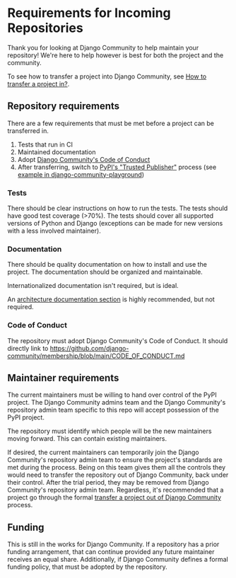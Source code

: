 # Requirements for Incoming Repositories

Thank you for looking at Django Community to help maintain your
repository! We're here to help however is best for both the project
and the community.

To see how to transfer a project into Django Community, see
[How to transfer a project in?](https://github.com/django-community#how-to-transfer-a-project-in).

## Repository requirements

There are a few requirements that must be met before a project can
be transferred in.

1. Tests that run in CI
2. Maintained documentation
3. Adopt [Django Community's Code of Conduct](https://github.com/django-community/membership/blob/main/CODE_OF_CONDUCT.md)
4. After transferring, switch to [PyPI's "Trusted Publisher"](https://docs.pypi.org/trusted-publishers/)
   process (see [example in django-community-playground](https://github.com/django-community/django-community-playground/blob/main/.github/workflows/release.yml))

### Tests

There should be clear instructions on how to run the tests. The tests
should have good test coverage (>70%). The tests should cover all supported
versions of Python and Django (exceptions can be made for new versions with
a less involved maintainer).

### Documentation

There should be quality documentation on how to install and use the
project. The documentation should be organized and maintainable.

Internationalized documentation isn't required, but is ideal.

An [architecture documentation section](https://matklad.github.io/2021/02/06/ARCHITECTURE.md.html)
is highly recommended, but not required.

### Code of Conduct

The repository must adopt Django Community's Code of Conduct. It should
directly link to https://github.com/django-community/membership/blob/main/CODE_OF_CONDUCT.md

## Maintainer requirements

The current maintainers must be willing to hand over control of the
PyPI project. The Django Community admins team and the
Django Community's repository admin team specific to this repo will
accept possession of the PyPI project.

The repository must identify which people will be the new 
maintainers moving forward. This can contain existing maintainers.

If desired, the current maintainers can temporarily join the
Django Community's repository admin team to ensure the project's
standards are met during the process. Being on this team gives
them all the controls they would need to transfer the repository
out of Django Community, back under their control. After the trial
period, they may be removed from Django Community's repository admin
team. Regardless, it's recommended that a project go through the
formal [transfer a project out of Django Community](https://github.com/django-community#how-to-transfer-a-project-out)
process.

## Funding

This is still in the works for Django Community. If a repository
has a prior funding arrangement, that can continue provided any
future maintainer receives an equal share. Additionally, if Django
Community defines a formal funding policy, that must be adopted by
the repository.
